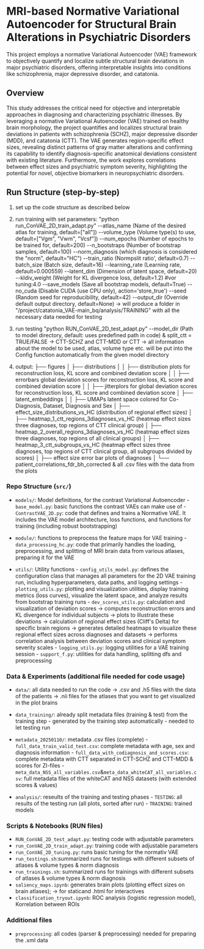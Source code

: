
# MRI-based Normative Variational Autoencoder for Structural Brain Alterations in Psychiatric Disorders
This project employs a normative Variational Autoencoder (VAE) framework to objectively quantify and localize subtle structural brain deviations in major psychiatric disorders, offering interpretable insights into conditions like schizophrenia, major depressive disorder, and catatonia.

## Overview
This study addresses the critical need for objective and interpretable approaches in diagnosing and characterizing psychiatric illnesses. By leveraging a normative Variational Autoencoder (VAE) trained on healthy brain morphology, the project quantifies and localizes structural brain deviations in patients with schizophrenia (SCHZ), major depressive disorder (MDD), and catatonia (CTT). The VAE generates region-specific effect sizes, revealing distinct patterns of gray matter alterations and confirming its capability to identify diagnosis-specific anatomical deviations consistent with existing literature. Furthermore, the work explores correlations between effect sizes and psychiatric symptom severity, highlighting the potential for novel, objective biomarkers in neuropsychiatric disorders.

##  Run Structure (step-by-step)

1. set up the code structure as described below 

2. run training with set parameters: "python run_ConVAE_2D_train_adapt.py"
    --atlas_name (Name of the desired atlas for training, default=["all"])
    --volume_type (Volume type(s) to use, default=["Vgm", "Vwm", "Vcsf"])
    --num_epochs (Number of epochs to be trained for, default=200)
    --n_bootstraps (Number of bootstrap samples, default=100)
    --norm_diagnosis (which diagnosis is considered the "norm", default="HC")
    --train_ratio (Normpslit ratio', default=0.7)
    --batch_size (Batch size, default=16)
    --learning_rate (Learning rate, default=0.000559) 
    --latent_dim (Dimension of latent space, default=20) 
    --kldiv_weight (Weight for KL divergence loss, default=1.2)  #vor tuning:4.0
    --save_models (Save all bootstrap models, default=True)
    --no_cuda (Disable CUDA (use CPU only), action='store_true')
    --seed (Random seed for reproducibility, default=42)
    --output_dir (Override default output directory, default=None)
        -> will produce a folder in "/project/catatonia_VAE-main_bq/analysis/TRAINING" with all the necessary data needed for testing

3. run testing "python RUN_ConVAE_2D_test_adapt.py"
    --model_dir (Path to model directory, default: uses predefined path in code)
    & split_ctt = TRUE/FALSE -> CTT-SCHZ and CTT-MDD or CTT
        -> all information about the model to be used, atlas, volume type etc. will be put into the Config function automatically from the given model directory

4. output:
    ├── figures
    │   ├── distributions
    │   │   ├── distribution plots for reconstruction loss, KL score and combined deviation score
    │   │   ├── errorbars global deviation scores for reconstruction loss, KL score and combined deviation score
    │   │   ├── jitterplors for global deviation scores for reconstruction loss, KL score and combined deviation score
    │   ├── latent_embeddings
    │   │   ├── UMAPs latent space colored for Co-Diagnosis, Dataset, Diagnosis and Sex
    │   ├── effect_size_distributions_vs_HC (distribution of regional effect sizes)
    │   ├── heatmap_1_ctt_regions_3diagnoses_vs_HC (heatmap effect sizes three diagnoses, top regions of CTT clinical group)
    │   ├── heatmap_2_overall_regions_3diagnoses_vs_HC (heatmap effect sizes three diagnoses, top regions of all clinical groups)
    │   ├── heatmap_3_ctt_subgroups_vs_HC (heatmap effect sizes three diagnoses, top regions of CTT clinical group, all subgroups divided by scores)
    │   ├── effect size error bar plots of diagnoses
    │   └── patient_correlations_fdr_bh_corrected
& all .csv files with the data from the plots

### Repo Structure (`src/`)

* `models/`: Model definitions, for the contrast Variational Autoencoder
                - `base_model.py`: basic functions the contrast VAEs can make use of
                - `ContrastVAE_2D.py`: code that defines and trains a Normative VAE. It includes the VAE model architecture, loss functions, and functions for training (including robust bootstrapping) 

* `module/`: functions to preprocess the feature maps for VAE training
                - `data_processing_hc.py`: code that primarily handles the loading, preprocessing, and splitting of MRI brain data from various atlases, preparing it for the VAE

* `utils/`: Utility functions 
                - `config_utils_model.py`: defines the configuration class that manages all parameters for the 2D VAE training run, including hyperparameters, data paths, and logging settings 
                - `plotting_utils.py`: plotting and visualization utilities, display training metrics (loss curves), visualize the latent space, and analyze results from bootstrap training runs
                - `dev_scores_utils.py`: calculation and visualization of deviation scores 
                        -> computes reconstruction errors and KL divergence for individual subjects
                        -> plots to illustrate these deviations
                        -> calculation of regional effect sizes (Cliff's Delta) for specific brain regions
                        -> generates detailed heatmaps to visualize these regional effect sizes across diagnoses and datasets
                        -> performs correlation analysis between deviation scores and clinical symptom severity scales
                - `logging_utils.py`: logging utilities for a VAE training session
                - `support_f.py`: utilities for data handling, splitting dfs and preprocessing
                        

### Data & Experiments (additional file needed for code usage)

* `data/`: all data needed to run the code
                -> .csv and .h5 files with the data of the patients 
                -> .nii files for the atlases that you want to get visualized in the plot brains

* `data_training/`: already split metadata files (training & test) from the training step 
                - generated by the training step automatically
                - needed to let testing run

* `metadata_20250110/`: metadata .csv files (complete)
                - `full_data_train_valid_test.csv`: complete metadata with age, sex and diagnosis information
                - `full_data_with_codiagnosis_and_scores.csv`: complete metadata with CTT separated in CTT-SCHZ and CTT-MDD & scores for ZI-files
                - `meta_data_NSS_all_variables.csv`&`meta_data_whiteCAT_all_variables.csv`: full metadata files of the whiteCAT and NSS datasets (with extended scores & values)

* `analysis/`: reseults of the training and testing phases
                - `TESTING`: all results of the testing run (all plots, sorted after run)
                - `TRAINING`: trained models 
                
### Scripts & Notebooks (RUN files)

* `RUN_ConVAE_2D_test_adapt.py`: testing code with adjustable parameters
* `run_ConVAE_2D_train_adapt.py`: training code with adjustable parameters
* `run_ConVAE_2D_tuning.py`: runs basic tuning for the normativ VAE
* `run_testings.sh`:summarized runs for testings with different subsets of atlases & volume types & norm diagnosis
* `run_trainings.sh`: summarized runs for trainings with different subsets of atlases & volume types & norm diagnosis
* `saliency_maps.ipynb`: generates brain plots (plotting effect sizes on brain atlases); 
                ->  for staticand .html for interactives
* `classification_tryout.ipynb`: ROC analysis (logistic regression model), Korrelation between ROIs

### Additional files

* `preprocessing`: all codes (parser & preprocessing) needed for preparing the .xml data 
